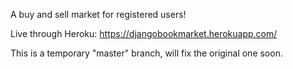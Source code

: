 A buy and sell market for registered users!

Live through Heroku: https://djangobookmarket.herokuapp.com/

This is a temporary "master" branch, will fix the original one soon.
